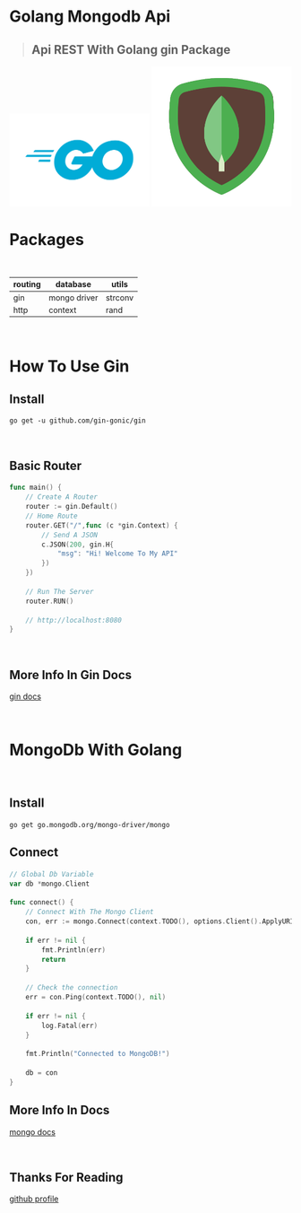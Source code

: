 # Golang Mongodb Api
> ## Api REST With **Golang** gin Package

<img src="./Go.png" width="250"/> <img src="./mongo.svg" width="250"/>

# Packages

<br>

|routing|database      |utils  |
|-------|--------------|-------|
|  gin  | mongo driver |strconv|
|  http | context      |rand   |
<br>

# How To Use Gin

## Install 

```
go get -u github.com/gin-gonic/gin
```
<br>

## Basic Router

```go
func main() {
    // Create A Router
    router := gin.Default()
    // Home Route
    router.GET("/",func (c *gin.Context) {
        // Send A JSON
        c.JSON(200, gin.H{
            "msg": "Hi! Welcome To My API"
        })
    })

    // Run The Server
    router.RUN()

    // http://localhost:8080
}
```
<br>

## More Info In Gin Docs

[gin docs](https://github.com/gin-gonic/gin)

<br>

# MongoDb With Golang

<br>

## Install

```
go get go.mongodb.org/mongo-driver/mongo
```

## Connect

```go
// Global Db Variable
var db *mongo.Client

func connect() {
    // Connect With The Mongo Client
	con, err := mongo.Connect(context.TODO(), options.Client().ApplyURI("mongodb://localhost:27017"))

	if err != nil {
		fmt.Println(err)
		return
	}

	// Check the connection
	err = con.Ping(context.TODO(), nil)

	if err != nil {
		log.Fatal(err)
	}

	fmt.Println("Connected to MongoDB!")

	db = con
}
```

## More Info In Docs

[mongo docs](https://github.com/mongodb/mongo-go-driver)

<br>

## Thanks For Reading

[github profile](https://github.com/RodrigoAlanisWeb)